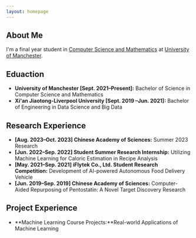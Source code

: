 ```yaml
---
layout: homepage
---
```


## About Me

I'm a final year student in <a href="https://studentnet.cs.manchester.ac.uk/ugt/cm/" target="_blank"> Computer Science and Mathematics</a> at <a href="https://manchester.ac.uk/" target="_blank"> University of Manchester</a>.


## Eduaction
- **University of Manchester [Sept. 2021–Present]:** Bachelor of Science in Computer Science and Mathematics
- **Xi'an Jiaotong-Liverpool University [Sept. 2019 –Jun. 2021]:** Bachelor of Engineering in Data Science and Big Data


## Research Experience
- **[Aug. 2023–Oct. 2023] Chinese Academy of Sciences:** Summer 2023 Research
- **[Jun. 2022–Sep. 2022] Student Summer Research Internship:** Utilizing Machine Learning for Caloric Estimation in Recipe Analysis
- **[May. 2021–Sep. 2021] iFlytek Co., Ltd. Student Research Competition:** Development of AI-powered Autonomous Food Delivery Vehicle
- **[Jun. 2019–Sep. 2019] Chinese Academy of Sciences:** Computer-Aided Repurposing of Pentostatin: A Novel Target Discovery Research

## Project Experience
- **Machine Learning Course Projects:**Real-world Applications of Machine Learning

